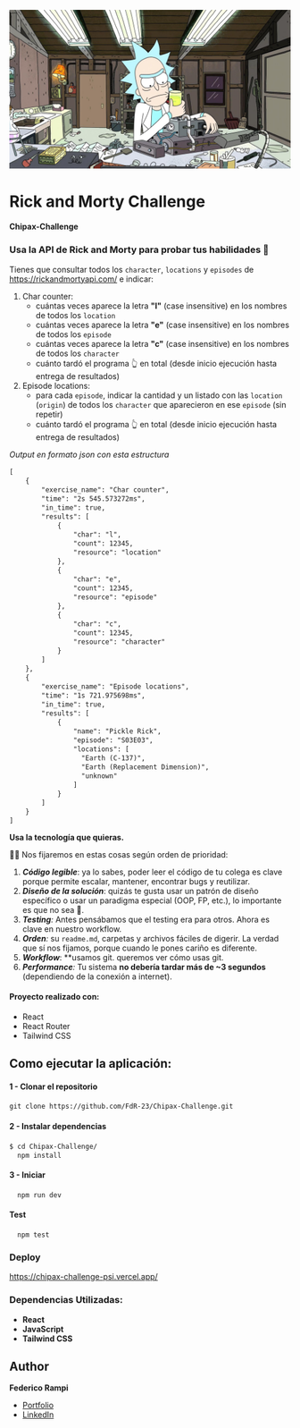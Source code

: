 
<p  width='40'>
   <img src="./src/assets/Rick.jpg" alt="Rick.img"  />
</p>

# Rick and Morty Challenge
#### Chipax-Challenge

### Usa la API de Rick and Morty para probar tus habilidades 🥼

Tienes que consultar todos los `character`, `locations` y `episodes` de https://rickandmortyapi.com/ e indicar:

1. Char counter:
    - cuántas veces aparece la letra **"l"** (case insensitive) en los nombres de todos los `location`
    - cuántas veces aparece la letra **"e"** (case insensitive) en los nombres de todos los `episode`
    - cuántas veces aparece la letra **"c"** (case insensitive) en los nombres de todos los `character`
    - cuánto tardó el programa 👆 en total (desde inicio ejecución hasta entrega de resultados)
2. Episode locations:
    - para cada `episode`, indicar la cantidad y un listado con las `location` (`origin`) de todos los `character` que aparecieron en ese `episode` (sin repetir)
    - cuánto tardó el programa 👆 en total (desde inicio ejecución hasta entrega de resultados)


 
*Output en formato json con esta estructura*
```
[
    {
        "exercise_name": "Char counter",
        "time": "2s 545.573272ms",
        "in_time": true,
        "results": [
            {
                "char": "l",
                "count": 12345,
                "resource": "location"
            },
            {
                "char": "e",
                "count": 12345,
                "resource": "episode"
            },
            {
                "char": "c",
                "count": 12345,
                "resource": "character"
            }
        ]
    },
    {
        "exercise_name": "Episode locations",
        "time": "1s 721.975698ms",
        "in_time": true,
        "results": [
            {
                "name": "Pickle Rick",
                "episode": "S03E03",
                "locations": [
                  "Earth (C-137)",
                  "Earth (Replacement Dimension)",
                  "unknown"
                ]
            }
        ]
    }
]
 ```

 **Usa la tecnología que quieras.**

<aside>
🦸‍♂️ Nos fijaremos en estas cosas según orden de prioridad:

</aside>

1. ***Código legible***: ya lo sabes, poder leer el código de tu colega es clave porque permite escalar, mantener, encontrar bugs y reutilizar.
2. ***Diseño de la solución***: quizás te gusta usar un patrón de diseño específico o usar un paradigma especial (OOP, FP, etc.), lo importante es que no sea 🍝.
3. ***Testing**:* Antes pensábamos que el testing era para otros. Ahora es clave en nuestro workflow.
4. ***Orden**:* su `readme.md`, carpetas y archivos fáciles de digerir. La verdad que sí nos fijamos, porque cuando le pones cariño es diferente.
5. ***Workflow***: **usamos git. queremos ver cómo usas git.
6. ***Performance**:* Tu sistema **no debería tardar más de ~3 segundos** (dependiendo de la conexión a internet).


#### Proyecto realizado con:
* React
* React Router
* Tailwind CSS



## Como ejecutar la aplicación:

#### 1 - Clonar el repositorio

    git clone https://github.com/FdR-23/Chipax-Challenge.git

#### 2 - Instalar dependencias

    $ cd Chipax-Challenge/
      npm install

#### 3 - Iniciar  

      npm run dev

####  Test  

      npm test

### Deploy
https://chipax-challenge-psi.vercel.app/

### Dependencias Utilizadas: 

* **React**
* **JavaScript**
* **Tailwind CSS**




## Author
 **Federico Rampi** 
*  <a href="https://portfolio-fdr.vercel.app/" target=”_blank”>Portfolio </a>
*  <a href="https://www.linkedin.com/in/federico-rampi/" target=”_blank”>LinkedIn </a>